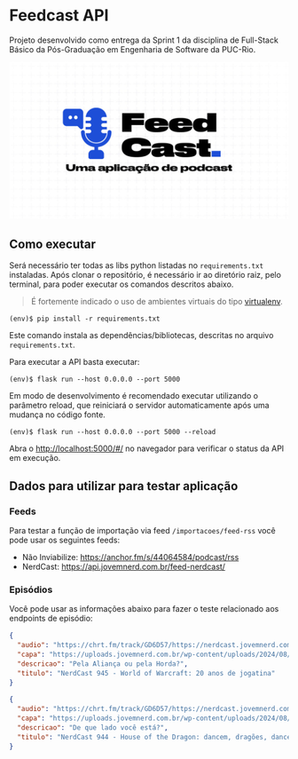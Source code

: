 # Feedcast API

Projeto desenvolvido como entrega da Sprint 1 da disciplina de Full-Stack Básico da Pós-Graduação em Engenharia de Software da PUC-Rio.

![Logo](github/feed-cast-cover.jpg)

## Como executar

Será necessário ter todas as libs python listadas no `requirements.txt` instaladas.
Após clonar o repositório, é necessário ir ao diretório raiz, pelo terminal, para poder executar os comandos descritos abaixo.

> É fortemente indicado o uso de ambientes virtuais do tipo [virtualenv](https://virtualenv.pypa.io/en/latest/installation.html).

```
(env)$ pip install -r requirements.txt
```

Este comando instala as dependências/bibliotecas, descritas no arquivo `requirements.txt`.

Para executar a API basta executar:

```
(env)$ flask run --host 0.0.0.0 --port 5000
```

Em modo de desenvolvimento é recomendado executar utilizando o parâmetro reload, que reiniciará o servidor
automaticamente após uma mudança no código fonte.

```
(env)$ flask run --host 0.0.0.0 --port 5000 --reload
```

Abra o [http://localhost:5000/#/](http://localhost:5000/#/) no navegador para verificar o status da API em execução.

## Dados para utilizar para testar aplicação

### Feeds

Para testar a função de importação via feed `/importacoes/feed-rss` você pode usar os seguintes feeds:

- Não Inviabilize: https://anchor.fm/s/44064584/podcast/rss
- NerdCast: https://api.jovemnerd.com.br/feed-nerdcast/

### Episódios

Você pode usar as informações abaixo para fazer o teste relacionado aos endpoints de episódio:

```json
{
  "audio": "https://chrt.fm/track/GD6D57/https://nerdcast.jovemnerd.com.br/nerdcast_945_wow_20_anos.mp3",
  "capa": "https://uploads.jovemnerd.com.br/wp-content/uploads/2024/08/nc945_wow_20_anos_3000x3000px__1u8q1j8.jpg",
  "descricao": "Pela Aliança ou pela Horda?",
  "titulo": "NerdCast 945 - World of Warcraft: 20 anos de jogatina"
}
```

```json
{
  "audio": "https://chrt.fm/track/GD6D57/https://nerdcast.jovemnerd.com.br/nerdcast_944_houseofdragon2.mp3",
  "capa": "https://uploads.jovemnerd.com.br/wp-content/uploads/2024/08/nc944_house_dragon_2_3000x3000px__i047ve.jpg",
  "descricao": "De que lado você está?",
  "titulo": "NerdCast 944 - House of the Dragon: dancem, dragões, dancem!"
}
```
